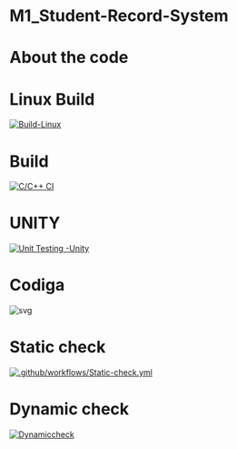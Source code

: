 # M1_Student-Record-System

# About the code

# Linux Build

[![Build-Linux](https://github.com/cvnjaideep/M1_Student-Record-System/actions/workflows/Build-Linux.yml/badge.svg)](https://github.com/cvnjaideep/M1_Student-Record-System/actions/workflows/Build-Linux.yml)

# Build

[![C/C++ CI](https://github.com/cvnjaideep/M1_Student-Record-System/actions/workflows/c-cpp.yml/badge.svg)](https://github.com/cvnjaideep/M1_Student-Record-System/actions/workflows/c-cpp.yml)

# UNITY

[![Unit Testing -Unity](https://github.com/cvnjaideep/M1_Student-Record-System/actions/workflows/unity.yml/badge.svg)](https://github.com/cvnjaideep/M1_Student-Record-System/actions/workflows/unity.yml)


# Codiga
![svg](https://user-images.githubusercontent.com/98863647/156732936-42e62479-aac9-41e5-937d-143fc15f95b9.svg)



# Static check

[![.github/workflows/Static-check.yml](https://github.com/cvnjaideep/M1_Student-Record-System/actions/workflows/Static-check.yml/badge.svg)](https://github.com/cvnjaideep/M1_Student-Record-System/actions/workflows/Static-check.yml)

# Dynamic check

[![Dynamiccheck](https://github.com/cvnjaideep/M1_Student-Record-System/actions/workflows/Dynamic-check.yml/badge.svg)](https://github.com/cvnjaideep/M1_Student-Record-System/actions/workflows/Dynamic-check.yml)
